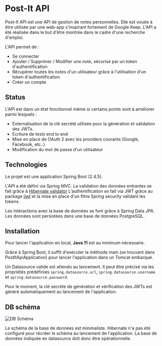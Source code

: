 # Post-It API

Post-It API est une API de gestion de notes personnelles. Elle est vouée à être utilisée par une web-app s'inspirant fortement de Google Keep. L'API a été réalisée dans le but d'être montrée dans le cadre d'une recherche d'emploi.

L'API permet de :

- Se connecter
- Ajouter / Supprimer / Modifier une note, sécurisé par un token d'authentification
- Récupérer toutes les notes d'un utilisateur grâce à l'utilisation d'un token d'authentification
- Créer un compte

## Status

L'API est dans un état fonctionnel même si certains points sont à améliorer parmi lesquels :

- Externalisation de la clé secrété utilisée pour la génération et validation des JWTs.
- Ecriture de tests end to end
- Mise en place de OAuth 2 avec les providers courants (Google, Facebook, etc..)
- Modification du mot de passe d'un utilisateur

## Technologies

Le projet est une application Spring Boot (2.4.5).

L'API a été défini via Spring MVC. La validation des données entrantes se fait grâce à [Hibernate validator](https://hibernate.org/validator/)
L'authentification se fait via JWT grâce au package [jjwt](https://github.com/jwtk/jjwt) et la mise en place d'un filtre Spring security validant les tokens.

Les intéractions avec la base de données se font grâce à Spring Data JPA. Les données sont persistées dans une base de données PostgreSQL.

## Installation

Pour lancer l'application en local, **Java 11** est au minimum nécessaire.

Grâce à Spring Boot, il suffit d'exécuter la méthode main (se trouvant dans PostItApiApplication) pour lancer l'application dans un Tomcat embarqué.

Un Datasource valide est attendu au lancement. Il peut être précisé via les propriétés prédéfinies `spring.datasource.url`, `spring.datasource.username` et `spring.datasource.password`.

Pour le moment, la clé secréte de génération et vérification des JWTs est généré automatiquement au lancement de l'application.

## DB schéma

![DB Schéma](https://i.ibb.co/hfdQJ8Y/db-diagram.png)

Le schéma de la base de données est minimaliste. Hibernate n'a pas été configuré pour récréer le schéma au lancement de l'application. La base de données indiquée en datasource doit donc être opérationnelle.
